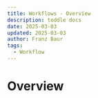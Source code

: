 ```yaml
---
title: Workflows - Overview
description: toddle docs
date: 2025-03-03
updated: 2025-03-03
author: Franz Baur
tags: 
  - Workflow
---
```


# Overview